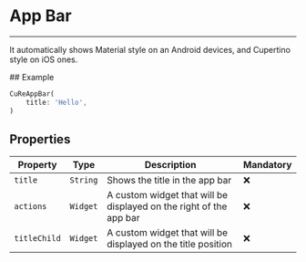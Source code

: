# App Bar

---

It automatically shows Material style on an Android devices, and Cupertino style on iOS ones.

## Example

```dart
CuReAppBar(
    title: 'Hello',
)
```

## Properties

| Property     | Type     | Description                                                        | Mandatory |
| ------------ | -------- | ------------------------------------------------------------------ | --------- |
| `title`      | `String` | Shows the title in the app bar                                     | ❌        |
| `actions`    | `Widget` | A custom widget that will be displayed on the right of the app bar | ❌        |
| `titleChild` | `Widget` | A custom widget that will be displayed on the title position       | ❌        |
